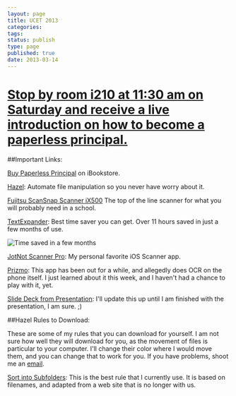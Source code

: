 ```yaml
---
layout: page
title: UCET 2013
categories: 
tags: 
status: publish
type: page
published: true
date: 2013-03-14
---
```


# [Stop by room i210 at 11:30 am on Saturday and receive a live introduction on how to become a paperless principal.](http://sched.ucet.org/event/9343b6dc2ca550df5088cafcd5edcd2b#.UTmFJqWyVWg)



##Important Links:



[Buy Paperless Principal](http://itunes.apple.com/us/book/paperless-principal/id558201943?ls=1) on iBookstore.


[Hazel](http://www.noodlesoft.com): Automate file manipulation so you never have worry about it.


[Fujitsu ScanSnap Scanner iX500](http://www.amazon.com/s/?_encoding=UTF8&camp=1789&creative=390957&field-keywords=fujitsu%20scansnap%20ix500&linkCode=ur2&sprefix=fujitsu%2Caps%2C249&tag=jethrojonesco-20&url=search-alias%3Daps) The top of the line scanner for what you will probably need in a school.


[TextExpander](http://smilesoftware.com/TextExpander/index.html): Best time saver you can get. Over 11 hours saved in just a few months of use. 

![Time saved in a few months](https://dl.dropbox.com/s/lpflukf0m8x728j/TextExpander%20saved%20time.png?token_hash=AAGvC_ZlajupTjRFI8O_eXJjkwADbkf_KtLLoc05xss7kQ&dl=1)


[JotNot Scanner Pro](https://itunes.apple.com/us/app/jotnot-scanner-pro-scan-multipage/id307868751?mt=8): My personal favorite iOS Scanner app.


[Prizmo](https://itunes.apple.com/us/app/prizmo-scanning-ocr-speech/id366791896?mt=8): This app has been out for a while, and allegedly does OCR on the phone itself. I just learned about it this week, and I haven't had a chance to play with it, yet.


[Slide Deck from Presentation](https://dl.dropbox.com/s/ehu6nuw769s3de3/UCET%202013.pdf?token_hash=AAEwaLVRLKD1uGtXnuhWRaf0KwhhsSjccDjSCixxXtHgGg&dl=1): I'll update this up until I am finished with the presentation, I am sure. ;)


##Hazel Rules to Download:



These are some of my rules that you can download for yourself. I am not sure how well they will download for you, as the movement of files is particular to your computer. I'll change their color where I would move them, and you can change that to work for you. If you have problems, shoot me an 
[email](mailto:jethro@paperlessprincipal.com).


[Sort into Subfolders](https://dl.dropbox.com/s/nyfoyjelthcfj8b/sort%20into%20subfolders.hazelrules?token_hash=AAFuQtHAt4eFWUMDdRacMpDMaxa_4pQNFJraAAKiJdCYpQ&dl=1): This is the best rule that I currently use. It is based on filenames, and adapted from a web site that is no longer with us.
